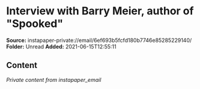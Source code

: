 # Interview with Barry Meier, author of "Spooked"

**Source:** instapaper-private://email/6ef693b5fcfd180b7746e85285229140/
**Folder:** Unread
**Added:** 2021-06-15T12:55:11




## Content
*Private content from instapaper_email*
